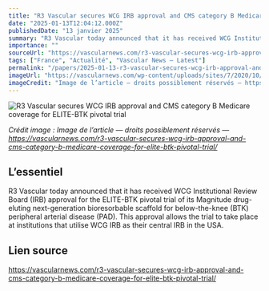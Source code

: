 ```yaml
---
title: "R3 Vascular secures WCG IRB approval and CMS category B Medicare coverage for ELITE-BTK pivotal trial"
date: "2025-01-13T12:04:12.000Z"
publishedDate: "13 janvier 2025"
summary: "R3 Vascular today announced that it has received WCG Institutional Review Board (IRB) approval for the ELITE-BTK pivotal trial of its Magnitude drug-eluting next-generation bioresorbable scaffold for below-the-knee (BTK) peripheral arterial disease (PAD). This approval allows the trial to take place at institutions that utilise WCG IRB as their central IRB in the USA."
importance: ""
sourceUrl: "https://vascularnews.com/r3-vascular-secures-wcg-irb-approval-and-cms-category-b-medicare-coverage-for-elite-btk-pivotal-trial/"
tags: ["France", "Actualité", "Vascular News — Latest"]
permalink: "/papers/2025-01-13-r3-vascular-secures-wcg-irb-approval-and-cms-category-b-medicare-coverage-for-elite-btk-pivotal-trial"
imageUrl: "https://vascularnews.com/wp-content/uploads/sites/7/2020/10/R3-Vascular-logo-web.jpg"
imageCredit: "Image de l’article — droits possiblement réservés — https://vascularnews.com/r3-vascular-secures-wcg-irb-approval-and-cms-category-b-medicare-coverage-for-elite-btk-pivotal-trial/"
---
```


![R3 Vascular secures WCG IRB approval and CMS category B Medicare coverage for ELITE-BTK pivotal trial](https://vascularnews.com/wp-content/uploads/sites/7/2020/10/R3-Vascular-logo-web.jpg)

*Crédit image : Image de l’article — droits possiblement réservés — https://vascularnews.com/r3-vascular-secures-wcg-irb-approval-and-cms-category-b-medicare-coverage-for-elite-btk-pivotal-trial/*

## L’essentiel

R3 Vascular today announced that it has received WCG Institutional Review Board (IRB) approval for the ELITE-BTK pivotal trial of its Magnitude drug-eluting next-generation bioresorbable scaffold for below-the-knee (BTK) peripheral arterial disease (PAD). This approval allows the trial to take place at institutions that utilise WCG IRB as their central IRB in the USA.

## Lien source

https://vascularnews.com/r3-vascular-secures-wcg-irb-approval-and-cms-category-b-medicare-coverage-for-elite-btk-pivotal-trial/
